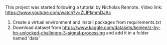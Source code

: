 This project was started following a tutorial by Nicholas Rennote.
Video link: https://www.youtube.com/watch?v=ZLIPkmmDJAc

1. Create a virtual environment and install packages from requirements.txt
2. Download dataset from https://www.kaggle.com/datasets/kenjee/z-by-hp-unlocked-challenge-3-signal-processing and add it in a folder named 'data'

